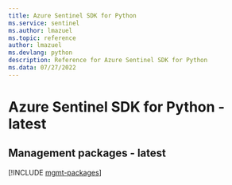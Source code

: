 ```yaml
---
title: Azure Sentinel SDK for Python
ms.service: sentinel
ms.author: lmazuel
ms.topic: reference
author: lmazuel
ms.devlang: python
description: Reference for Azure Sentinel SDK for Python
ms.data: 07/27/2022
---
```

# Azure Sentinel SDK for Python - latest

## Management packages - latest
[!INCLUDE [mgmt-packages](sentinel-mgmt-index.md)]